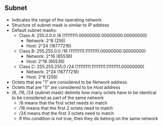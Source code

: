 ## Subnet
- Indicates the range of the operating network
- Structure of subnet mask is similar to IP address
- Default subnet masks:
	- Class A: 255.0.0.0 /8 (11111111.00000000.00000000.00000000)
		- Network: 2^8 (256)
		- Host: 2^24 (16777216)
	- Class B: 255.255.0.0  /16 (11111111.11111111.00000000.00000000)
		- Network: 2^16 (65536)
		- Host: 2^16 (65536)
	- Class C: 255.255.255.0 /24 (11111111.11111111.11111111.00000000)
		- Network: 2^24 (16777216)
		- Host: 2^8 (256)
- Octets that are "1" are considered to be *Network* address
- Octets that are "0" are considered to be *Host* address
- /8, /16, /24 (subnet mask) delimits how many octets have to be identical to be considered as part of the same network
	- /8 means that the first octet needs to match
	- /16 means that the first 2 octets need to match
	- /24 means that the first 3 octets need to match
	- If this condition is not true, then they do belong on the same network